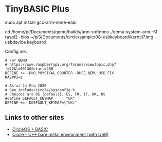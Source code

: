 # TinyBASIC Plus

sudo apt install gcc-arm-none-eabi


cd /home/pi/Documents/qemu/builds/arm-softmmu
./qemu-system-arm -M raspi2 -bios  ~/pi3/Documents/circle/sample/08-usbkeyboard/kernel7.img -usbdevice keyboard



Config.mk:
```
# For QEMU
# https://www.raspberrypi.org/forums/viewtopic.php?f=72&t=90130&start=250
DEFINE += -DNO_PHYSICAL_COUNTER -DUSE_QEMU_USB_FIX
RASPPI=2

# As at 24-Feb-2020
# See include/circle/sysconfig.h
# Choices are DE (default), ES, FR, IT, UK, US 
#define DEFAULT_KEYMAP		"UK"
DEFINE += -DDEFAULT_KEYMAP=\"UK\"
```

## Links to other sites

* [CircleOS + BASIC](https://www.raspberrypi.org/forums/viewtopic.php?f=72&t=266203&p=1617466#p1617466)
* [Circle - C++ bare metal environment (with USB)](https://www.raspberrypi.org/forums/viewtopic.php?f=72&t=90130&start=250)

